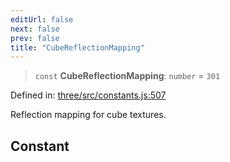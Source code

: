 ```yaml
---
editUrl: false
next: false
prev: false
title: "CubeReflectionMapping"
---
```


> `const` **CubeReflectionMapping**: `number` = `301`

Defined in: [three/src/constants.js:507](https://github.com/DefinitelyMaybe/three-i18n/blob/fa57b79433d1c349ffb23a78727299c8d4190136/three/src/constants.js#L507)

Reflection mapping for cube textures.

## Constant
